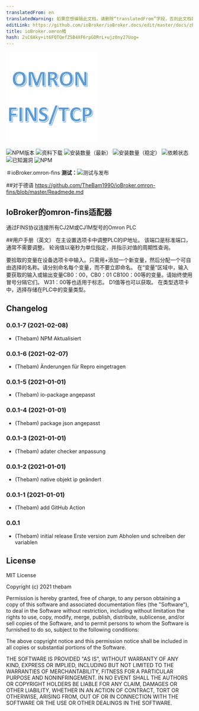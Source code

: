 ```yaml
---
translatedFrom: en
translatedWarning: 如果您想编辑此文档，请删除“translatedFrom”字段，否则此文档将再次自动翻译
editLink: https://github.com/ioBroker/ioBroker.docs/edit/master/docs/zh-cn/adapterref/iobroker.omron-fins/README.md
title: ioBroker.omron鳍
hash: 2sC8Aky+it6FQTQefZSB4XF6rpGDRrL+ujz0ny27Uog=
---
```

![标识](../../../en/adapterref/iobroker.omron-fins/admin/omron-fins.png)

![NPM版本](http://img.shields.io/npm/v/iobroker.omron-fins.svg)
![资料下载](https://img.shields.io/npm/dm/iobroker.omron-fins.svg)
![安装数量（最新）](http://iobroker.live/badges/omron-fins-installed.svg)
![安装数量（稳定）](http://iobroker.live/badges/omron-fins-stable.svg)
![依赖状态](https://img.shields.io/david/thebam1990/iobroker.omron-fins.svg)
![已知漏洞](https://snyk.io/test/github/thebam1990/ioBroker.omron-fins/badge.svg)
![NPM](https://nodei.co/npm/iobroker.omron-fins.png?downloads=true)

＃ioBroker.omron-fins
**测试：**![测试与发布](https://github.com/thebam1990/ioBroker.omron-fins/workflows/Test%20and%20Release/badge.svg)

##对于德语
https://github.com/TheBam1990/ioBroker.omron-fins/blob/master/Readmede.md

## IoBroker的omron-fins适配器
通过FINS协议连接所有CJ2M或CJ1M型号的Omron PLC

##用户手册（英文）
在主设置选项卡中调整PLC的IP地址。
该端口是标准端口，通常不需要调整。
轮询值以毫秒为单位指定，并指示对值的周期性查询。

要拾取的变量在设备选项卡中输入。只需用+添加一个新变量，然后分配一个可自由选择的名称。请分别命名每个变量，而不要立即命名。
在“变量”区域中，输入要获取的输入或输出变量CB0：00，CB0：01 CB100：00等的变量。请始终使用冒号分隔它们。 W31：00等也适用于标志。 D1值等也可以获取。
在类型选项卡中，选择存储在PLC中的变量类型。

## Changelog
<!--
 Placeholder for the next version (at the beginning of the line):
 ### __WORK IN PROGRESS__ ( - falls nicht benötigt löschen sonst klammern entfernen und nach dem - dein text schreiben )
-->
### 0.0.1-7 (2021-02-08)
* (Thebam) NPM Aktualisiert

### 0.0.1-6 (2021-02-07)
* (Thebam) Änderungen für Repro eingetragen

### 0.0.1-5 (2021-01-01)
* (Thebam) io-package angepasst

### 0.0.1-4 (2021-01-01)
* (Thebam) package json angepasst

### 0.0.1-3 (2021-01-01)
* (Thebam) adater checker anpassung

### 0.0.1-2 (2021-01-01)
* (Thebam) native objekt ip geändert


### 0.0.1-1 (2021-01-01)
* (Thebam) add GitHub Action

### 0.0.1
* (Thebam) initial release
Erste version zum Abholen und schreiben der variablen

## License
MIT License

Copyright (c) 2021 thebam 

Permission is hereby granted, free of charge, to any person obtaining a copy
of this software and associated documentation files (the "Software"), to deal
in the Software without restriction, including without limitation the rights
to use, copy, modify, merge, publish, distribute, sublicense, and/or sell
copies of the Software, and to permit persons to whom the Software is
furnished to do so, subject to the following conditions:

The above copyright notice and this permission notice shall be included in all
copies or substantial portions of the Software.

THE SOFTWARE IS PROVIDED "AS IS", WITHOUT WARRANTY OF ANY KIND, EXPRESS OR
IMPLIED, INCLUDING BUT NOT LIMITED TO THE WARRANTIES OF MERCHANTABILITY,
FITNESS FOR A PARTICULAR PURPOSE AND NONINFRINGEMENT. IN NO EVENT SHALL THE
AUTHORS OR COPYRIGHT HOLDERS BE LIABLE FOR ANY CLAIM, DAMAGES OR OTHER
LIABILITY, WHETHER IN AN ACTION OF CONTRACT, TORT OR OTHERWISE, ARISING FROM,
OUT OF OR IN CONNECTION WITH THE SOFTWARE OR THE USE OR OTHER DEALINGS IN THE
SOFTWARE.